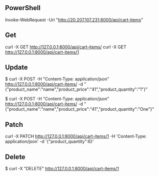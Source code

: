 ## PowerShell
Invoke-WebRequest -Uri "http://20.207.107.231:8000/api/cart-items"


## Get
curl -X GET http://127.0.0.1:8000/api/cart-items/
curl -X GET http://127.0.0.1:8000/api/cart-items/1


## Update
$ curl -X POST -H "Content-Type: application/json" http://127.0.0.1:8000/api/cart-items/ -d "{\"product_name\":\"name\",\"product_price\":\"41\",\"product_quantity\":\"1\"}"

$ curl -X POST -H "Content-Type: application/json" http://127.0.0.1:8000/api/cart-items/ -d "{\"product_name\":\"name\",\"product_price\":\"41\",\"product_quantity\":\"One\"}"


## Patch
curl -X PATCH http://127.0.0.1:8000/api/cart-items/1 -H 'Content-Type: application/json' -d '{"product_quantity":6}'


## Delete
$ curl -X "DELETE" http://127.0.0.1:8000/api/cart-items/1
